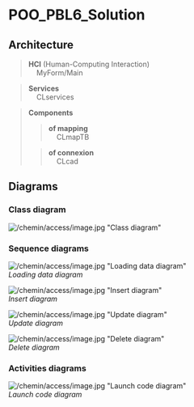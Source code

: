 # POO_PBL6_Solution

## Architecture 
> **HCI** (Human-Computing Interaction)  
> &nbsp;&nbsp;&nbsp; MyForm/Main


> **Services**  
> &nbsp;&nbsp;&nbsp; CLservices


> **Components**  
> >**of mapping**  
> >&nbsp;&nbsp;&nbsp; CLmapTB
>
> >**of connexion**  
> >&nbsp;&nbsp;&nbsp; CLcad


## Diagrams

### Class diagram
![/chemin/access/image.jpg "Class diagram"]()

### Sequence diagrams
![/chemin/access/image.jpg "Loading data diagram"]()  
*Loading data diagram*

![/chemin/access/image.jpg "Insert diagram"]()  
*Insert diagram*

![/chemin/access/image.jpg "Update diagram"]()  
*Update diagram*

![/chemin/access/image.jpg "Delete diagram"]()  
*Delete diagram*



### Activities diagrams
![/chemin/access/image.jpg "Launch code diagram"]()  
*Launch code diagram*
